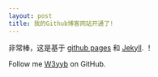 ```yaml
---
layout: post
title: 我的Github博客网站开通了!
---
```


非常棒，这是基于 [github pages](https://pages.github.com/) 和 [Jekyll](http://jekyll.bootcss.com/).
！



Follow me  [W3yyb](https://github.com/w3yyb) on GitHub.

